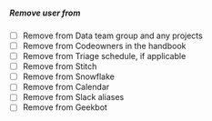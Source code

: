 ##### Remove user from

- [ ] Remove from Data team group and any projects
- [ ] Remove from Codeowners in the handbook
- [ ] Remove from Triage schedule, if applicable
- [ ] Remove from Stitch
- [ ] Remove from Snowflake
- [ ] Remove from Calendar
- [ ] Remove from Slack aliases
- [ ] Remove from Geekbot
